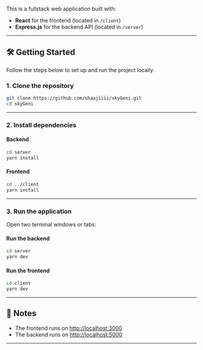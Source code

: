 This is a fullstack web application built with:

-  **React** for the frontend (located in `/client`)
-  **Express.js** for the backend API (located in `/server`)

---

## 🛠 Getting Started

Follow the steps below to set up and run the project locally.

### 1. Clone the repository

```bash
git clone https://github.com/shaajiiii/skyGeni.git
cd skyGeni
```

---

### 2. Install dependencies

#### Backend

```bash
cd server
yarn install
```

#### Frontend

```bash
cd ../client
yarn install
```

---

### 3. Run the application

Open two terminal windows or tabs:

#### Run the backend

```bash
cd server
yarn dev
```

#### Run the frontend

```bash
cd client
yarn dev
```

---


## 📝 Notes

- The frontend runs on [http://localhost:3000](http://localhost:3000)
- The backend runs on [http://localhost:5000](http://localhost:5000)

---


